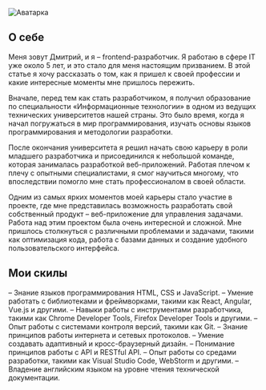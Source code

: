 ![Аватарка](https://static.baza.farpost.ru/v/1592351440941_bulletin)

## **О себе**

Меня зовут Дмитрий, и я – frontend-разработчик. Я работаю в сфере IT уже около 5 лет, и это стало для меня настоящим призванием. В этой статье я хочу рассказать о том, как я пришел к своей профессии и какие интересные моменты мне пришлось пережить.

Вначале, перед тем как стать разработчиком, я получил образование по специальности «Информационные технологии» в одном из ведущих технических университетов нашей страны. Это было время, когда я начал погружаться в мир программирования, изучать основы языков программирования и методологии разработки.

После окончания университета я решил начать свою карьеру в роли младшего разработчика и присоединился к небольшой команде, которая занималась разработкой веб-приложений. Работая плечом к плечу с опытными специалистами, я смог научиться многому, что впоследствии помогло мне стать профессионалом в своей области.

Одним из самых ярких моментов моей карьеры стало участие в проекте, где мне представилась возможность разработать свой собственный продукт – веб-приложение для управления задачами. Работа над этим проектом была очень интересной и сложной. Мне пришлось столкнуться с различными проблемами и задачами, такими как оптимизация кода, работа с базами данных и создание удобного пользовательского интерфейса.

## **Мои скилы**

– Знание языков программирования HTML, CSS и JavaScript.
– Умение работать с библиотеками и фреймворками, такими как React, Angular, Vue.js и другими.
– Навыки работы с инструментами разработчика, такими как Chrome Developer Tools, Firefox Developer Tools и другими.
– Опыт работы с системами контроля версий, такими как Git.
– Знание принципов работы интернета и сетевых протоколов.
– Умение создавать адаптивный и кросс-браузерный дизайн.
– Понимание принципов работы с API и RESTful API.
– Опыт работы со средами разработки, такими как Visual Studio Code, WebStorm и другими.
– Владение английским языком на уровне чтения технической документации.
